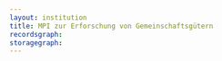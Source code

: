 ```yaml
---
layout: institution
title: MPI zur Erforschung von Gemeinschaftsgütern
recordsgraph: 
storagegraph: 
---
```

